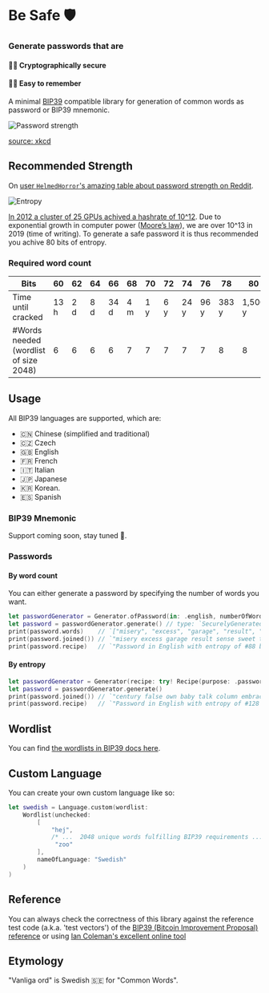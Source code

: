 # Be Safe 🛡
### Generate passwords that are
#### 🔐💪 Cryptographically secure 
#### 🧠💡 Easy to remember 

A minimal [BIP39](https://github.com/bitcoin/bips/blob/master/bip-0039.mediawiki) compatible library for generation of common words as password or BIP39 mnemonic.

![Password strength](https://imgs.xkcd.com/comics/password_strength.png)

[source: xkcd](https://xkcd.com/936)

## Recommended Strength

On [user `HelmedHorror`'s amazing table about password strength on Reddit](https://www.reddit.com/r/dataisbeautiful/comments/322lbk/time_required_to_bruteforce_crack_a_password/).

![Entropy](http://i.imgur.com/gfYw57t.png)

[In 2012 a cluster of 25 GPUs achived a hashrate of 10^12](https://arstechnica.com/%20information-technology/2012/12/25-gpu-cluster-cracks-every-standard-windows-password-in-6-hours/). Due to exponential growth in computer power ([Moore’s law](https://en.wikipedia.org/wiki/Moore%27s_law)), we are over 10^13 in 2019 (time of writing). To generate a safe password it is thus recommended you achive 80 bits of entropy.

### Required word count

| Bits                                  | 60   | 62  | 64  | 66   | 68  | 70  | 72  | 74   | 76   | 78    | 80      | 82      | 84       | 86       |
|---------------------------------------|------|-----|-----|------|-----|-----|-----|------|------|-------|---------|---------|----------|----------|
| Time until cracked                    | 13 h | 2 d | 8 d | 34 d | 4 m | 1 y | 6 y | 24 y | 96 y | 383 y | 1,500 y | 6,100 y | 25,000 y | 98,000 y |
| #Words needed (wordlist of size 2048) | 6    | 6   | 6   | 6    | 7   | 7   | 7   | 7    | 7    | 8     | 8       | 8       | 8        | 8        |

## Usage

All BIP39 languages are supported, which are:
* 🇨🇳 Chinese (simplified and traditional) 
* 🇨🇿 Czech 
* 🇬🇧 English 
* 🇫🇷 French 
* 🇮🇹 Italian  
* 🇯🇵 Japanese  
* 🇰🇷 Korean. 
* 🇪🇸 Spanish

### BIP39 Mnemonic
Support coming soon, stay tuned 📣.

### Passwords

#### By word count
You can either generate a password by specifying the number of words you want.

```swift
let passwordGenerator = Generator.ofPassword(in: .english, numberOfWords: 8)
let password = passwordGenerator.generate() // type: `SecurelyGeneratedWords`
print(password.words) 	 // `["misery", "excess", "garage", "result", "sense", "sweet", "track", "enact"]`
print(password.joined()) // `"misery excess garage result sense sweet track enact"`
print(password.recipe) 	 // `"Password in English with entropy of #88 bits"`
```

#### By entropy

```swift
let passwordGenerator = Generator(recipe: try! Recipe(purpose: .password, bitsOfEntropy: 128, in: .english))
let password = passwordGenerator.generate()
print(password.joined()) // `"century false own baby talk column embrace notable hollow pond soccer absorb"`
print(password.recipe)   // `"Password in English with entropy of #128 bits"`
```

## Wordlist
You can find [the wordlists in BIP39 docs here](https://github.com/bitcoin/bips/blob/master/bip-0039/bip-0039-wordlists.md).

## Custom Language

You can create your own custom language like so:
```swift
let swedish = Language.custom(wordlist:
    Wordlist(unchecked: 
    	[
            "hej", 
            /* ...  2048 unique words fulfilling BIP39 requirements ... */,
             "zoo"
        ],
        nameOfLanguage: "Swedish"
    )
)
```

## Reference
You can always check the correctness of this library against the reference test code (a.k.a. 'test vectors') of the [BIP39 (Bitcoin Improvement Proposal) reference](https://github.com/bitcoin/bips/blob/master/bip-0039.mediawiki#Test_vectors) or using [Ian Coleman's excellent online tool](https://iancoleman.io/bip39/#english)

## Etymology
"Vanliga ord" is Swedish 🇸🇪 for "Common Words".
